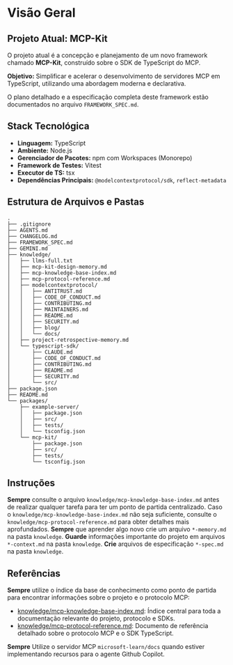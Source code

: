 # Visão Geral

## Projeto Atual: MCP-Kit

O projeto atual é a concepção e planejamento de um novo framework chamado **MCP-Kit**, construído sobre o SDK de TypeScript do MCP.

**Objetivo:** Simplificar e acelerar o desenvolvimento de servidores MCP em TypeScript, utilizando uma abordagem moderna e declarativa.

O plano detalhado e a especificação completa deste framework estão documentados no arquivo `FRAMEWORK_SPEC.md`.

## Stack Tecnológica

- **Linguagem:** TypeScript
- **Ambiente:** Node.js
- **Gerenciador de Pacotes:** npm com Workspaces (Monorepo)
- **Framework de Testes:** Vitest
- **Executor de TS:** tsx
- **Dependências Principais:** `@modelcontextprotocol/sdk`, `reflect-metadata`

## Estrutura de Arquivos e Pastas

```
.
├── .gitignore
├── AGENTS.md
├── CHANGELOG.md
├── FRAMEWORK_SPEC.md
├── GEMINI.md
├── knowledge/
│   ├── llms-full.txt
│   ├── mcp-kit-design-memory.md
│   ├── mcp-knowledge-base-index.md
│   ├── mcp-protocol-reference.md
│   ├── modelcontextprotocol/
│   │   ├── ANTITRUST.md
│   │   ├── CODE_OF_CONDUCT.md
│   │   ├── CONTRIBUTING.md
│   │   ├── MAINTAINERS.md
│   │   ├── README.md
│   │   ├── SECURITY.md
│   │   ├── blog/
│   │   └── docs/
│   ├── project-retrospective-memory.md
│   └── typescript-sdk/
│       ├── CLAUDE.md
│       ├── CODE_OF_CONDUCT.md
│       ├── CONTRIBUTING.md
│       ├── README.md
│       ├── SECURITY.md
│       └── src/
├── package.json
├── README.md
└── packages/
    ├── example-server/
    │   ├── package.json
    │   ├── src/
    │   ├── tests/
    │   └── tsconfig.json
    └── mcp-kit/
        ├── package.json
        ├── src/
        ├── tests/
        └── tsconfig.json
```

## Instruções

**Sempre** consulte o arquivo `knowledge/mcp-knowledge-base-index.md` antes de realizar qualquer tarefa para ter um ponto de partida centralizado.
Caso o `knowledge/mcp-knowledge-base-index.md` não seja suficiente, consulte o `knowledge/mcp-protocol-reference.md` para obter detalhes mais aprofundados.
**Sempre** que aprender algo novo crie um arquivo `*-memory.md` na pasta `knowledge`.
**Guarde** informações importante do projeto em arquivos `*-context.md` na pasta `knowledge`.
**Crie** arquivos de especificação `*-spec.md` na pasta `knowledge`.

## Referências
**Sempre** utilize o índice da base de conhecimento como ponto de partida para encontrar informações sobre o projeto e o protocolo MCP:

- [knowledge/mcp-knowledge-base-index.md](knowledge/mcp-knowledge-base-index.md): Índice central para toda a documentação relevante do projeto, protocolo e SDKs.
- [knowledge/mcp-protocol-reference.md](knowledge/mcp-protocol-reference.md): Documento de referência detalhado sobre o protocolo MCP e o SDK TypeScript.

**Sempre** Utilize o servidor MCP `microsoft-learn/docs` quando estiver implementando recursos para o agente Github Copilot.